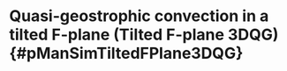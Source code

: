 Quasi-geostrophic convection in a tilted F-plane (Tilted F-plane 3DQG) {#pManSimTiltedFPlane3DQG}
======================================================================
